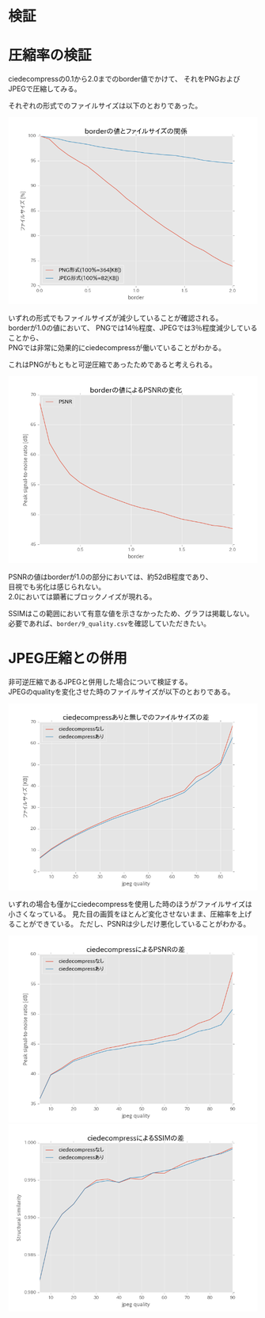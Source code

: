 # 検証

# 圧縮率の検証

ciedecompressの0.1から2.0までのborder値でかけて、
それをPNGおよびJPEGで圧縮してみる。

それぞれの形式でのファイルサイズは以下のとおりであった。

![filesize](https://raw.githubusercontent.com/toduq/ciedecompress/master/sample/graph/b_filesize.png)

いずれの形式でもファイルサイズが減少していることが確認される。  
borderが1.0の値において、
PNGでは14％程度、JPEGでは3％程度減少していることから、  
PNGでは非常に効果的にciedecompressが働いていることがわかる。

これはPNGがもともと可逆圧縮であったためであると考えられる。

![psnr](https://raw.githubusercontent.com/toduq/ciedecompress/master/sample/graph/b_psnr.png)

PSNRの値はborderが1.0の部分においては、約52dB程度であり、  
目視でも劣化は感じられない。  
2.0においては顕著にブロックノイズが現れる。

SSIMはこの範囲において有意な値を示さなかったため、グラフは掲載しない。
必要であれば、`border/9_quality.csv`を確認していただきたい。

# JPEG圧縮との併用

非可逆圧縮であるJPEGと併用した場合について検証する。  
JPEGのqualityを変化させた時のファイルサイズが以下のとおりである。

![filesize](https://raw.githubusercontent.com/toduq/ciedecompress/master/sample/graph/q_filesize.png)

いずれの場合も僅かにciedecompressを使用した時のほうがファイルサイズは小さくなっている。
見た目の画質をほとんど変化させないまま、圧縮率を上げることができている。
ただし、PSNRは少しだけ悪化していることがわかる。

![psnr](https://raw.githubusercontent.com/toduq/ciedecompress/master/sample/graph/q_psnr.png)
![ssim](https://raw.githubusercontent.com/toduq/ciedecompress/master/sample/graph/q_ssim.png)


